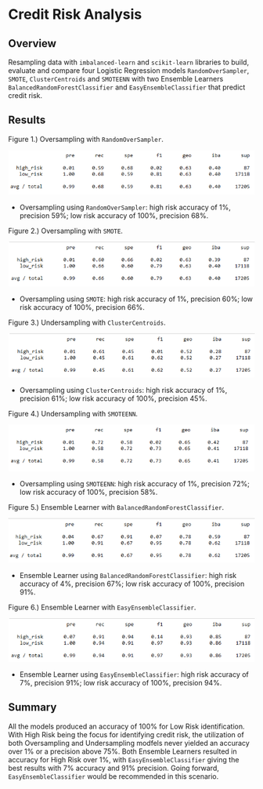 # Credit Risk Analysis

## Overview
Resampling data with `imbalanced-learn` and `scikit-learn` libraries to build, evaluate and compare four Logistic Regression models `RandomOverSampler`, `SMOTE`, `ClusterCentroids` and `SMOTEENN` with two Ensemble Learners `BalancedRandomForestClassifier` and `EasyEnsembleClassifier` that predict credit risk.

## Results

Figure 1.) Oversampling with `RandomOverSampler`.

![](Resources/Fig1.png)

* Oversampling using `RandomOverSampler`: high risk accuracy of 1%, precision 59%; low risk accuracy of 100%, precision 68%.



Figure 2.) Oversampling with `SMOTE`.

![](Resources/Fig2.png)

* Oversampling using `SMOTE`: high risk accuracy of 1%, precision 60%; low risk accuracy of 100%, precision 66%.



Figure 3.) Undersampling with `ClusterCentroids`.

![](Resources/Fig3.png)

* Oversampling using `ClusterCentroids`: high risk accuracy of 1%, precision 61%; low risk accuracy of 100%, precision 45%.



Figure 4.) Undersampling with `SMOTEENN`.

![](Resources/Fig4.png)

* Oversampling using `SMOTEENN`: high risk accuracy of 1%, precision 72%; low risk accuracy of 100%, precision 58%.



Figure 5.) Ensemble Learner with `BalancedRandomForestClassifier`.

![](Resources/Fig5.png)

* Ensemble Learner using `BalancedRandomForestClassifier`: high risk accuracy of 4%, precision 67%; low risk accuracy of 100%, precision 91%.



Figure 6.) Ensemble Learner with `EasyEnsembleClassifier`.

![](Resources/Fig6.png)

* Ensemble Learner using `EasyEnsembleClassifier`: high risk accuracy of 7%, precision 91%; low risk accuracy of 100%, precision 94%.


## Summary
All the models produced an accuracy of 100% for Low Risk identification. With High Risk being the focus for identifying credit risk, the utilization of both Oversampling and Undersampling modfels never yielded an accuracy over 1% or a precision above 75%. Both Ensemble Learners resulted in accuracy for High Risk over 1%, with `EasyEnsembleClassifier` giving the best results with 7% accuracy and 91% precision. Going forward, `EasyEnsembleClassifier` would be recommended in this scenario.
